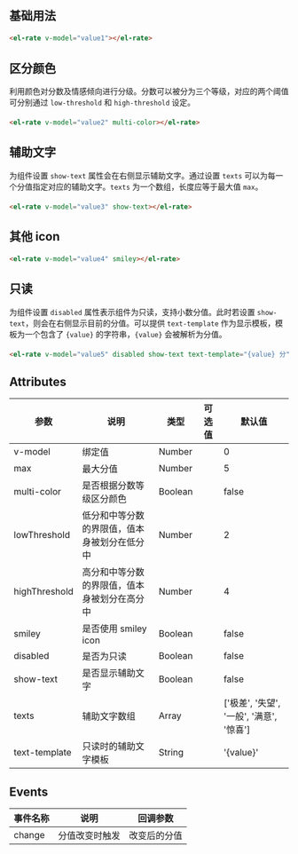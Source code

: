 <script>
  export default {
    data() {
      return {
        value1: null,
        value2: null,
        value3: null,
        value4: null,
        value5: 3.6
      };
    }
  }
</script>
<style>
  .demo-box.demo-rate {
    margin: 20px 0;
  }
</style>
## 基础用法

<div class="demo-box demo-rate">
  <el-rate v-model="value1"></el-rate>
</div>

``` html
<el-rate v-model="value1"></el-rate>
```

## 区分颜色

利用颜色对分数及情感倾向进行分级。分数可以被分为三个等级，对应的两个阈值可分别通过 `low-threshold` 和 `high-threshold` 设定。

<div class="demo-box demo-rate">
  <el-rate v-model="value2" multi-color></el-rate>
</div>

``` html
<el-rate v-model="value2" multi-color></el-rate>
```

## 辅助文字

为组件设置 `show-text` 属性会在右侧显示辅助文字。通过设置 `texts` 可以为每一个分值指定对应的辅助文字。`texts` 为一个数组，长度应等于最大值 `max`。

<div class="demo-box demo-rate">
  <el-rate v-model="value3" show-text></el-rate>
</div>

``` html
<el-rate v-model="value3" show-text></el-rate>
```

## 其他 icon

<div class="demo-box demo-rate">
  <el-rate v-model="value4" smiley></el-rate>
</div>

``` html
<el-rate v-model="value4" smiley></el-rate>
```

## 只读
为组件设置 `disabled` 属性表示组件为只读，支持小数分值。此时若设置 `show-text`，则会在右侧显示目前的分值。可以提供 `text-template` 作为显示模板，模板为一个包含了 `{value}` 的字符串，`{value}` 会被解析为分值。

<div class="demo-box demo-rate">
  <el-rate v-model="value5" disabled show-text text-template="{value} 分"></el-rate>
</div>

``` html
<el-rate v-model="value5" disabled show-text text-template="{value} 分"></el-rate>
```
## Attributes
| 参数      | 说明    | 类型      | 可选值       | 默认值   |
|---------- |-------- |---------- |-------------  |-------- |
| v-model | 绑定值 | Number | | 0 |
| max | 最大分值 | Number | | 5 |
| multi-color | 是否根据分数等级区分颜色 | Boolean | | false |
| lowThreshold | 低分和中等分数的界限值，值本身被划分在低分中 | Number | | 2 |
| highThreshold | 高分和中等分数的界限值，值本身被划分在高分中 | Number | | 4 |
| smiley | 是否使用 smiley icon | Boolean | | false |
| disabled | 是否为只读 | Boolean | | false |
| show-text | 是否显示辅助文字 | Boolean | | false |
| texts | 辅助文字数组 | Array | | ['极差', '失望', '一般', '满意', '惊喜'] |
| text-template | 只读时的辅助文字模板 | String | | '{value}' |

## Events
| 事件名称      | 说明    | 回调参数      |
|---------- |-------- |---------- |
| change | 分值改变时触发 | 改变后的分值 |

